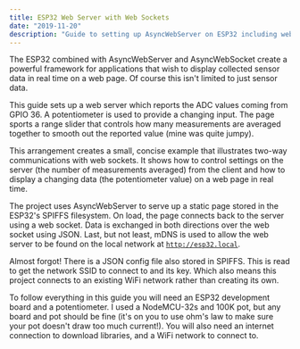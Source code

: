 ```yaml
---
title: ESP32 Web Server with Web Sockets
date: "2019-11-20"
description: "Guide to setting up AsyncWebServer on ESP32 including web sockets. SPIFFS, mDNS and JSON are used along the way."
---
```


The ESP32 combined with AsyncWebServer and AsyncWebSocket create a powerful framework for applications that wish to display collected sensor data in real time on a web page. Of course this isn't limited to just sensor data.

This guide sets up a web server which reports the ADC values coming from GPIO 36. A potentiometer is used to provide a changing input. The page sports a range slider that controls how many measurements are averaged together to smooth out the reported value (mine was quite jumpy).

This arrangement creates a small, concise example that illustrates two-way communications with web sockets. It shows how to control settings on the server (the number of measurements averaged) from the client and how to display a changing data (the potentiometer value) on a web page in real time.

The project uses AsyncWebServer to serve up a static page stored in the ESP32's SPIFFS filesystem. On load, the page connects back to the server using a web socket. Data is exchanged in both directions over the web socket using JSON. Last, but not least, mDNS is used to allow the web server to be found on the local network at <code>http://esp32.local</code>.

Almost forgot! There is a JSON config file also stored in SPIFFS. This is read to get the network SSID to connect to and its key. Which also means this project connects to an existing WiFi network rather than creating its own.

To follow everything in this guide you will need an ESP32 development board and a potentiometer. I used a NodeMCU-32s and 100K pot, but any board and pot should be fine (it's on you to use ohm's law to make sure your pot doesn't draw too much current!). You will also need an internet connection to download libraries, and a WiFi network to connect to.